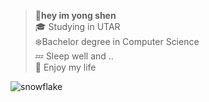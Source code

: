 > :penguin:**hey im yong shen**\
> :mortar_board: Studying in UTAR\
> :snowflake:Bachelor degree in Computer Science\
> :zzz: Sleep well and ..\
> :whale: Enjoy my life

![snowflake]([https://www.google.com/url?sa=i&url=https%3A%2F%2Fwww.123rf.com%2Fphoto_23427469_silver-christmas-decoration-beautiful-snowflake-on-real-snow-outdoors-winter-holidays-concept.html&psig=AOvVaw39QK8L_-Wx8bROOp_HDJM9&ust=1719488960542000&source=images&cd=vfe&opi=89978449&ved=0CBEQjRxqFwoTCICsrNyZ-YYDFQAAAAAdAAAAABAE](https://previews.123rf.com/images/yarruta/yarruta1311/yarruta131100024/23427469-silver-christmas-decoration-beautiful-snowflake-on-real-snow-outdoors-winter-holidays-concept.jpg))
